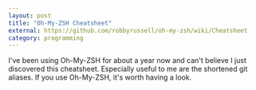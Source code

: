 ```yaml
---
layout: post
title: "Oh-My-ZSH Cheatsheet"
external: https://github.com/robbyrussell/oh-my-zsh/wiki/Cheatsheet
category: programming
---
```


I've been using Oh-My-ZSH for about a year now and can't believe I just discovered this cheatsheet. Especially useful to me are the shortened git aliases. If you use Oh-My-ZSH, it's worth having a look.
